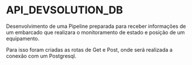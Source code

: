 # API_DEVSOLUTION_DB

Desenvolvimento de uma Pipeline preparada para receber informações de um embarcado que realizara o monitoramento de estado e posição de um equipamento.

Para isso foram criadas as rotas de Get e Post, onde será realizada a conexão com um Postgresql.